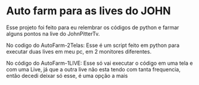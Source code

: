 # Auto farm para as lives do JOHN

Esse projeto foi feito para eu relembrar os códigos de python e farmar alguns pontos na live do JohnPitterTv. 


No codigo do AutoFarm-2Telas:
Esse é um script feito em python para executar duas lives em meu pc, em 2 monitores diferentes.


No código do AutoFarm-1LIVE:
Esse só vai executar o código em uma tela e com uma Live, já que a outra live não esta tendo com tanta frequencia, então decedi deixar só esse, é uma opção a mais
